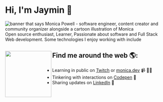 # Hi, I'm Jaymin 👋

<img src="https://github.com/jayminpatil/jayminpatil/blob/main/Jaymin%20Patil%20(2).png" alt="banner that says Monica Powell - software engineer, content creator and community organizer alongside a cartoon illustration of Monica">
Open source enthusiast,
Learner,
Passionate about software and Full Stack Web development. 
Some technologies I enjoy working with include 


## Find me around the web 🌎: <a href="https://github.com/sponsors/M0nica"><img align="left" width="150" height="150" src="https://github.com/M0nica/M0nica/blob/main/octomonica/m0nica-octocat-rotating.gif?raw=true"></a>
- Learning in public on <a href="https://www.twitch.tv/blacktechdiva">Twitch</a> or <a href="https://www.monica.dev">monica.dev</a> 📹 ✍🏾
- Tinkering with interactions on <a href="https://codepen.io/m0nica"> Codepen</a> 🏓
- Sharing updates on <a href="https://www.linkedin.com/in/monicampowell/">LinkedIn</a> 💼
